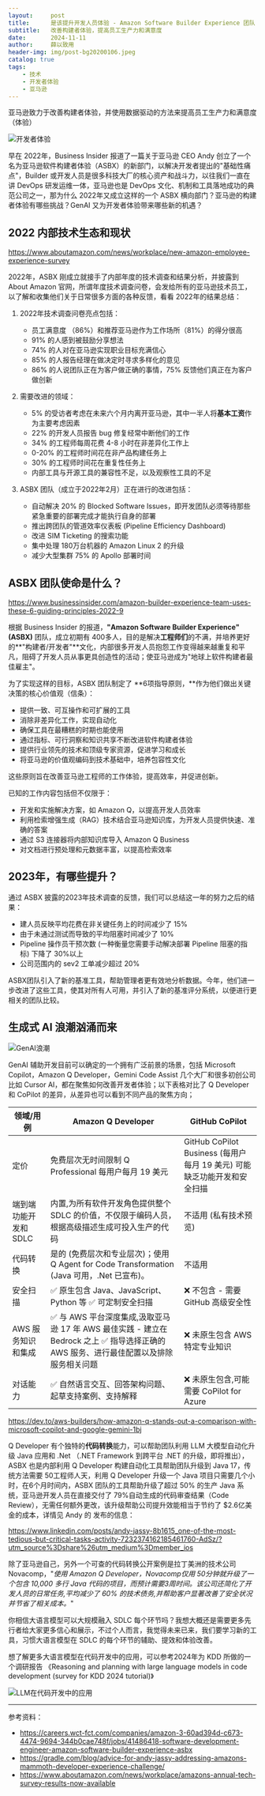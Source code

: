 ```yaml
---
layout:     post
title:      是该提升开发人员体验 - Amazon Software Builder Experience 团队
subtitle:   改善构建者体验，提高员工生产力和满意度
date:       2024-11-11
author:     薛以致用
header-img: img/post-bg20200106.jpeg
catalog: true
tags:
    - 技术
    - 开发者体验
    - 亚马逊
---
```


亚马逊致力于改善构建者体验，并使用数据驱动的方法来提高员工生产力和满意度（体验）

![开发者体验]({{site.image-srv}}/img/20241111/1a398ea5e0273b9becfc148b1cbaa237.png)

早在 2022年，Business Insider 报道了一篇关于亚马逊 CEO Andy 创立了一个名为亚马逊软件构建者体验（ASBX）的新部门，以解决开发者提出的"基础性痛点"，Builder 或开发人员是很多科技大厂的核心资产和战斗力，以往我们一直在讲 DevOps 研发运维一体，亚马逊也是 DevOps 文化、机制和工具落地成功的典范公司之一，那为什么 2022年又成立这样的一个 ASBX 横向部门？亚马逊的构建者体验有哪些挑战？GenAI 又为开发者体验带来哪些新的机遇？

## 2022 内部技术生态和现状

https://www.aboutamazon.com/news/workplace/new-amazon-employee-experience-survey

2022年，ASBX 刚成立就接手了内部年度的技术调查和结果分析，并披露到 About Amazon 官网，所谓年度技术调查问卷，会发给所有的亚马逊技术员工，以了解和收集他们关于日常很多方面的各种反馈，看看 2022年的结果总结：

1.  2022年技术调查问卷亮点包括：
    
    - 员工满意度 （86%）和推荐亚马逊作为工作场所（81%）的得分很高
    - 91% 的人感到被鼓励分享想法
    - 74% 的人对在亚马逊实现职业目标充满信心
    - 85% 的人报告经理在做决定时寻求多样化的意见
    - 86% 的人说团队正在为客户做正确的事情，75% 反馈他们真正在为客户做创新
2.  需要改进的领域：
    
    - 5% 的受访者考虑在未来六个月内离开亚马逊，其中一半人将**基本工资**作为主要考虑因素
    - 22% 的开发人员报告 bug 修复经常中断他们的工作
    - 34% 的工程师每周花费 4-8 小时在非差异化工作上
    - 0-20% 的工程师时间花在非产品构建任务上
    - 30% 的工程师时间花在重复性任务上
    - 内部工具与开源工具的兼容性不足，以及观察性工具的不足
3.  ASBX 团队（成立于2022年2月）正在进行的改进包括：
    
    - 自动解决 20% 的 Blocked Software Issues，即开发团队必须等待那些紧急重要的部署完成才能执行自身的部署
    - 推出跨团队的管道效率仪表板 (Pipeline Efficiency Dashboard)
    - 改进 SIM Ticketing 的搜索功能
    - 集中处理 180万台机器的 Amazon Linux 2 的升级
    - 减少大型集群 75% 的 Apollo 部署时间

## ASBX 团队使命是什么？

https://www.businessinsider.com/amazon-builder-experience-team-uses-these-6-guiding-principles-2022-9

根据 Business Insider 的报道，**"Amazon Software Builder Experience"(ASBX)**  团队，成立初期有 400多人，目的是解决**工程师们**的不满，并培养更好的**"构建者/开发者"**文化，内部很多开发人员抱怨工作变得越来越重复和平凡，阻碍了开发人员从事更具创造性的活动；使亚马逊成为"地球上软件构建者最佳雇主"。

为了实现这样的目标，ASBX 团队制定了 **6项指导原则，**作为他们做出关键决策的核心价值观（信条）：

- 提供一致、可互操作和可扩展的工具
- 消除非差异化工作，实现自动化
- 确保工具在最糟糕的时期也能使用
- 通过指标、可行洞察和知识共享不断改进软件构建者体验
- 提供行业领先的技术和顶级专家资源，促进学习和成长
- 将亚马逊的价值观编码到技术基础中，培养包容性文化

这些原则旨在改善亚马逊工程师的工作体验，提高效率，并促进创新。

已知的工作内容包括但不仅限于：

- 开发和实施解决方案，如 Amazon Q，以提高开发人员效率
- 利用检索增强生成（RAG）技术结合亚马逊知识库，为开发人员提供快速、准确的答案
- 通过 S3 连接器将内部知识库导入 Amazon Q Business
- 对文档进行预处理和元数据丰富，以提高检索效率

## 2023年，有哪些提升？

通过 ASBX 披露的2023年技术调查的反馈，我们可以总结这一年的努力之后的结果：

- 建人员反映平均花费在非关键任务上的时间减少了 15%
- 由于未通过测试而导致的平均阻塞时间减少了 10%
- Pipeline 操作员干预次数 (一种衡量您需要手动解决部署 Pipeline 阻塞的指标) 下降了 30%以上
- 公司范围内的 sev2 工单减少超过 20%

ASBX团队引入了新的基准工具，帮助管理者更有效地分析数据。今年，他们进一步改进了这些工具，使其对所有人可用，并引入了新的基准评分系统，以便进行更相关的团队比较。

## 生成式 AI 浪潮汹涌而来

![GenAI浪潮]({{site.image-srv}}/img/20241111/053a1ed993cf35b4f0d4907382b6bfae.png)

GenAI 辅助开发目前可以确定的一个拥有广泛前景的场景，包括 Microsoft Copilot，Amazon Q Developer，Gemini Code Assist 几个大厂和很多初创公司比如 Cursor AI，都在聚焦如何改善开发者体验；以下表格对比了 Q Developer 和 CoPilot 的差异，从差异也可以看到不同产品的聚焦方向；

| 领域/用例 | Amazon Q Developer | GitHub CoPilot |
| --- | --- | --- |
| 定价  | 免费层次无时间限制 Q Professional 每用户每月 19 美元 | GitHub CoPilot Business (每用户每月 19 美元) 可能缺乏功能开发和安全扫描 |
| 端到端功能开发和 SDLC | 内置,为所有软件开发角色提供整个 SDLC 的价值，不仅限于编码人员，根据高级描述生成可投入生产的代码 | 不适用 (私有技术预览) |
| 代码转换 | 是的 (免费层次和专业层次)；使用 Q Agent for Code Transformation (Java 可用，.Net 已宣布)。 | 不适用 |
| 安全扫描 | ✅ 原生包含 Java、JavaScript、Python 等 ✅ 可定制安全扫描 | ❌ 不包含 - 需要 GitHub 高级安全性 |
| AWS 服务知识和集成 | ✅ 与 AWS 平台深度集成,汲取亚马逊 17 年 AWS 最佳实践 - 建立在 Bedrock 之上 ✅ 指导选择正确的 AWS 服务、进行最佳配置以及排除服务相关问题 | ❌ 未原生包含 AWS 特定专业知识 |
| 对话能力 | ✅ 自然语言交互、回答架构问题、起草支持案例、支持解释 | ❌ 未原生包含,可能需要 CoPilot for Azure |

https://dev.to/aws-builders/how-amazon-q-stands-out-a-comparison-with-microsoft-copilot-and-google-gemini-1bj

Q Developer 有个独特的**代码转换**能力，可以帮助团队利用 LLM 大模型自动化升级 Java 应用和 .Net （.NET Framework 到跨平台 .NET 的升级，即将推出），ASBX 也是内部利用 Q Developer 构建自动化工具帮助团队升级到 Java 17，传统方法需要 50工程师人天，利用 Q Developer 升级一个 Java 项目只需要几个小时，在6个月时间内，ASBX 团队的工具帮助升级了超过 50% 的生产 Java 系统，亚马逊开发人员在直接交付了 79%自动生成的代码审查结果（Code Review），无需任何额外更改，该升级帮助公司提升效能相当于节约了 $2.6亿美金的成本，详情见 Andy 的 发布的信息：

https://www.linkedin.com/posts/andy-jassy-8b1615_one-of-the-most-tedious-but-critical-tasks-activity-7232374162185461760-AdSz/?utm_source%3Dshare%26utm_medium%3Dmember_ios

除了亚马逊自己，另外一个可查的代码转换公开案例是拉丁美洲的技术公司 Novacomp，"*使用 Amazon Q Developer，Novacomp仅用 50分钟就升级了一个包含 10,000 多行 Java 代码的项目，而预计需要3周时间。该公司还简化了开发人员的日常任务,平均减少了 60% 的技术债务,并帮助客户显著改善了安全状况并节省了相关成本。*"

你相信大语言模型可以大规模融入 SDLC 每个环节吗？我想大概还是需要更多先行者给大家更多信心和展示，不过个人而言，我觉得未来已来，我们要学习新的工具，习惯大语言模型在 SDLC 的每个环节的辅助、提效和体验改善。

想了解更多大语言模型在代码开发中的应用，可以参考2024年为 KDD 所做的一个调研报告 《Reasoning and planning with large language models in code development (survey for KDD 2024 tutorial)》

![LLM在代码开发中的应用]({{site.image-srv}}/img/20241111/7bc60d42553f5a537d82907e37c2f18a.png)

---

参考资料：
- https://careers.wct-fct.com/companies/amazon-3-60ad394d-c673-4474-9694-344b0cae748f/jobs/41486418-software-development-engineer-amazon-software-builder-experience-asbx
- https://gradle.com/blog/advice-for-andy-jassy-addressing-amazons-mammoth-developer-experience-challenge/
- https://www.aboutamazon.com/news/workplace/amazons-annual-tech-survey-results-now-available
